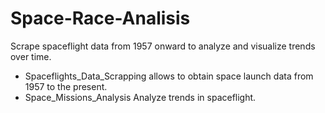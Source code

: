 # Space-Race-Analisis
Scrape spaceflight data from 1957 onward to analyze and visualize trends over time.
- Spaceflights_Data_Scrapping allows to obtain space launch data from 1957 to the present.
- Space_Missions_Analysis Analyze trends in spaceflight.

